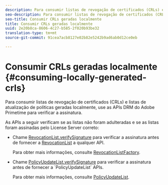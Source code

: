 ```yaml
---
description: Para consumir listas de revogação de certificados (CRLs) e listas de atualização de políticas geradas localmente, use as APIs DRM do Adobe Primetime para verificar a assinatura.
seo-description: Para consumir listas de revogação de certificados (CRLs) e listas de atualização de políticas geradas localmente, use as APIs DRM do Adobe Primetime para verificar a assinatura.
seo-title: Consumir CRLs geradas localmente
title: Consumir CRLs geradas localmente
uuid: 2e20b8ca-8606-4c27-b585-2f020b93be32
translation-type: tm+mt
source-git-commit: 91cea7acb8127e02b82e5242b9ad6ab0d12ce0eb

---
```



# Consumir CRLs geradas localmente {#consuming-locally-generated-crls}

Para consumir listas de revogação de certificados (CRLs) e listas de atualização de políticas geradas localmente, use as APIs DRM do Adobe Primetime para verificar a assinatura.

As APIs a seguir verificam se as listas não foram adulteradas e se as listas foram assinadas pelo License Server correto:

* Chame [RevocationList.verifySignature](https://help.adobe.com/en_US/primetime/api/drm-apis/server/javadocs-flashaccess-pro/com/adobe/flashaccess/sdk/revocation/RevocationList.html#verifySignature(java.security.cert.X509Certificate)) para verificar a assinatura antes de fornecer a [RevocationList](https://help.adobe.com/en_US/primetime/api/drm-apis/server/javadocs-flashaccess-pro/com/adobe/flashaccess/sdk/revocation/RevocationList.html) a qualquer API.

   Para obter mais informações, consulte [RevocationListFactory](https://help.adobe.com/en_US/primetime/api/drm-apis/server/javadocs-flashaccess-pro/com/adobe/flashaccess/sdk/revocation/RevocationListFactory.html).

* Chame [PolicyUpdateList.verifySignature](https://help.adobe.com/en_US/primetime/api/drm-apis/server/javadocs-flashaccess-pro/com/adobe/flashaccess/sdk/policyupdate/PolicyUpdateList.html#verifySignature(java.security.cert.X509Certificate)) para verificar a assinatura antes de fornecer a `PolicyUpdateList` APIs.

   Para obter mais informações, consulte [PolicyUpdateList](https://help.adobe.com/en_US/primetime/api/drm-apis/server/javadocs-flashaccess-pro/com/adobe/flashaccess/sdk/policyupdate/PolicyUpdateList.html).

